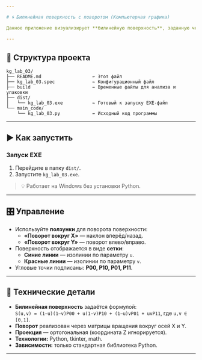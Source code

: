 ```yaml
---

# 🌀 Билинейная поверхность с поворотом (Компьютерная графика)

Данное приложение визуализирует **билинейную поверхность**, заданную четырьмя угловыми точками в трёхмерном пространстве. Поддерживается интерактивный поворот поверхности вокруг осей **X** и **Y**, а также ортогональная проекция на экран.

---
```


## 📁 Структура проекта

```
kg_lab_03/
├── README.md                   ← Этот файл
├── kg_lab_03.spec              ← Конфигурационный файл
├── build                       ← Временные файлы для анализа и упаковки
├── dist/                       
│   └── kg_lab_03.exe           ← Готовый к запуску EXE-файл
└── main_code/                  
    └── kg_lab_03.py            ← Исходный код программы
```

---

## ▶️ Как запустить

### Запуск EXE 
1. Перейдите в папку `dist/`.
2. Запустите `kg_lab_03.exe`.

> 💡 Работает на Windows без установки Python.

---

## 🎛 Управление

- Используйте **ползунки** для поворота поверхности:
  - **«Поворот вокруг X»** — наклон вперёд/назад.
  - **«Поворот вокруг Y»** — поворот влево/вправо.
- Поверхность отображается в виде **сетки**:
  - **Синие линии** — изолинии по параметру `u`.
  - **Красные линии** — изолинии по параметру `v`.
- Угловые точки подписаны: **P00, P10, P01, P11**.

---

## 📌 Технические детали

- **Билинейная поверхность** задаётся формулой:  
  `S(u,v) = (1−u)(1−v)P00 + u(1−v)P10 + (1−u)vP01 + uvP11`, где `u,v ∈ [0,1]`.
- **Поворот** реализован через матрицы вращения вокруг осей X и Y.
- **Проекция** — ортогональная (координата Z игнорируется).
- **Технологии:** Python, tkinter, math.
- **Зависимости:** только стандартная библиотека Python.

---

